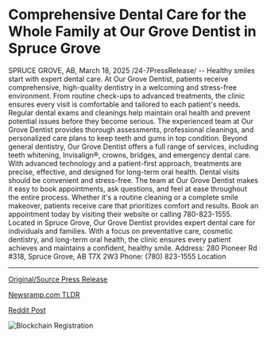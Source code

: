 # Comprehensive Dental Care for the Whole Family at Our Grove Dentist in Spruce Grove

SPRUCE GROVE, AB, March 18, 2025 /24-7PressRelease/ -- Healthy smiles start with expert dental care.   At Our Grove Dentist, patients receive comprehensive, high-quality dentistry in a welcoming and stress-free environment. From routine check-ups to advanced treatments, the clinic ensures every visit is comfortable and tailored to each patient's needs.  Regular dental exams and cleanings help maintain oral health and prevent potential issues before they become serious. The experienced team at Our Grove Dentist provides thorough assessments, professional cleanings, and personalized care plans to keep teeth and gums in top condition.  Beyond general dentistry, Our Grove Dentist offers a full range of services, including teeth whitening, Invisalign®, crowns, bridges, and emergency dental care. With advanced technology and a patient-first approach, treatments are precise, effective, and designed for long-term oral health.  Dental visits should be convenient and stress-free. The team at Our Grove Dentist makes it easy to book appointments, ask questions, and feel at ease throughout the entire process. Whether it's a routine cleaning or a complete smile makeover, patients receive care that prioritizes comfort and results.  Book an appointment today by visiting their website or calling 780-823-1555.  Located in Spruce Grove, Our Grove Dentist provides expert dental care for individuals and families. With a focus on preventative care, cosmetic dentistry, and long-term oral health, the clinic ensures every patient achieves and maintains a confident, healthy smile.  Address: 280 Pioneer Rd #318, Spruce Grove, AB T7X 2W3 Phone: (780) 823-1555 Location 

---

[Original/Source Press Release](https://www.24-7pressrelease.com/press-release/520704/comprehensive-dental-care-for-the-whole-family-at-our-grove-dentist-in-spruce-grove)
                    

[Newsramp.com TLDR](https://newsramp.com/curated-news/expert-dental-care-and-healthy-smiles-at-our-grove-dentist-in-spruce-grove-ab/1fdbe8373d06d5755261b5336209ec3f) 

 



[Reddit Post](https://www.reddit.com/r/HealthCareNewsInfo/comments/1jdzd9l/expert_dental_care_and_healthy_smiles_at_our/) 



![Blockchain Registration](https://cdn.newsramp.app/24-7PressRelease/qrcode/253/18/sage4vGA.webp)